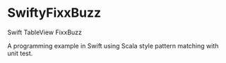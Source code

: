 SwiftyFixxBuzz
==============

Swift TableView FixxBuzz

A programming example in Swift using Scala style pattern matching with unit test.